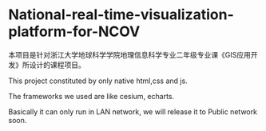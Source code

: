 # National-real-time-visualization-platform-for-NCOV

本项目是针对浙江大学地球科学学院地理信息科学专业二年级专业课《GIS应用开发》所设计的课程项目。

This project constituted by only native html,css and js.  

The frameworks we used are like cesium, echarts.  

Basically it can only run in LAN network, we will release it to Public network soon.

